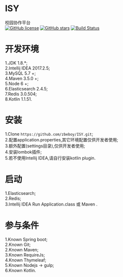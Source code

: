 # ISY
校园协作平台  
[![GitHub license](https://img.shields.io/badge/license-MIT-blue.svg)](https://raw.githubusercontent.com/zbeboy/ISY/dev/LICENSE) 
[![GitHub stars](https://img.shields.io/github/stars/zbeboy/ISY.svg)](https://github.com/zbeboy/ISY/stargazers) 
[![Build Status](https://travis-ci.org/zbeboy/ISY.svg?branch=dev)](https://travis-ci.org/zbeboy/ISY)
# 开发环境
1.JDK 1.8.*;  
2.Intellij IDEA 2017.2.5;  
3.MySQL 5.7 +;  
4.Maven 3.5.0 +;  
5.Node 6 +;  
6.Elasticsearch 2.4.5;  
7.Redis 3.0.504;  
8.Kotlin 1.1.51.
# 安装
1.Clone ``` https://github.com/zbeboy/ISY.git ```;  
2.配置application.properties,其它环境配置仅供开发者使用;  
3.额外配置(settings目录),仅供开发者使用;  
4.安装lombok插件;  
5.若不使用Intellij IDEA,请自行安装kotlin plugin.
# 启动
1.Elasticsearch;  
2.Redis;  
3.Intellij IDEA Run Application.class 或 Maven .  
# 参与条件
1.Known Spring boot;  
2.Known Git;  
2.Known Maven;  
3.Known RequireJs;  
4.Known Thymeleaf;  
5.Known Nodejs -> gulp;  
6.Known Kotlin.
